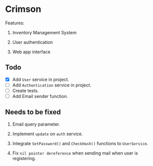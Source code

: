# Crimson

Features:

1. Inventory Management System

2. User authentication

3. Web app interface

## Todo

- [x] Add `User` service in project.
- [ ] Add `Authentication` service in project.
- [ ] Create tests.
- [ ] Add Email sender function.

## Needs to be fixed

1. Email query parameter.

2. Implement `update` on `auth` service.

3. Integrate `SetPassword()` and `CheckHash()` functions to `UserService`.

4. Fix `nil pointer dereference` when sending mail when user is registering.
